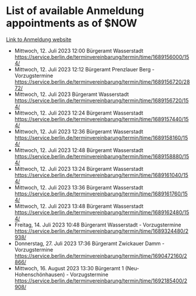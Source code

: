 # List of available Anmeldung appointments as of $NOW
[Link to Anmeldung website](https://service.berlin.de/terminvereinbarung/termin/tag.php?termin=1&anliegen[]=120686&dienstleisterlist=122210,122217,327316,122219,327312,122227,327314,122231,327346,122243,327348,122254,122252,329742,122260,329745,122262,329748,122271,327278,122273,327274,122277,327276,330436,122280,327294,122282,327290,122284,327292,122291,327270,122285,327266,122286,327264,122296,327268,150230,329760,122297,327286,122294,327284,122312,329763,122314,329775,122304,327330,122311,327334,122309,327332,317869,122281,327352,122279,329772,122283,122276,327324,122274,327326,122267,329766,122246,327318,122251,327320,122257,327322,122208,327298,122226,327300&herkunft=http%3A%2F%2Fservice.berlin.de%2Fdienstleistung%2F120686%2F)
- Mittwoch, 12. Juli 2023 12:00 Bürgeramt Wasserstadt https://service.berlin.de/terminvereinbarung/termin/time/1689156000/154/
- Mittwoch, 12. Juli 2023 12:12 Bürgeramt Prenzlauer Berg - Vorzugstermine https://service.berlin.de/terminvereinbarung/termin/time/1689156720/2872/
- Mittwoch, 12. Juli 2023  Bürgeramt Wasserstadt https://service.berlin.de/terminvereinbarung/termin/time/1689156720/154/
- Mittwoch, 12. Juli 2023 12:24 Bürgeramt Wasserstadt https://service.berlin.de/terminvereinbarung/termin/time/1689157440/154/
- Mittwoch, 12. Juli 2023 12:36 Bürgeramt Wasserstadt https://service.berlin.de/terminvereinbarung/termin/time/1689158160/154/
- Mittwoch, 12. Juli 2023 12:48 Bürgeramt Wasserstadt https://service.berlin.de/terminvereinbarung/termin/time/1689158880/154/
- Mittwoch, 12. Juli 2023 13:24 Bürgeramt Wasserstadt https://service.berlin.de/terminvereinbarung/termin/time/1689161040/154/
- Mittwoch, 12. Juli 2023 13:36 Bürgeramt Wasserstadt https://service.berlin.de/terminvereinbarung/termin/time/1689161760/154/
- Mittwoch, 12. Juli 2023 13:48 Bürgeramt Wasserstadt https://service.berlin.de/terminvereinbarung/termin/time/1689162480/154/
- Freitag, 14. Juli 2023 10:48 Bürgeramt Wasserstadt - Vorzugstermine https://service.berlin.de/terminvereinbarung/termin/time/1689324480/2938/
- Donnerstag, 27. Juli 2023 17:36 Bürgeramt Zwickauer Damm - Vorzugstermine https://service.berlin.de/terminvereinbarung/termin/time/1690472160/2866/
- Mittwoch, 16. August 2023 13:30 Bürgeramt 1 (Neu- Hohenschönhausen) - Vorzugstermine https://service.berlin.de/terminvereinbarung/termin/time/1692185400/2908/
